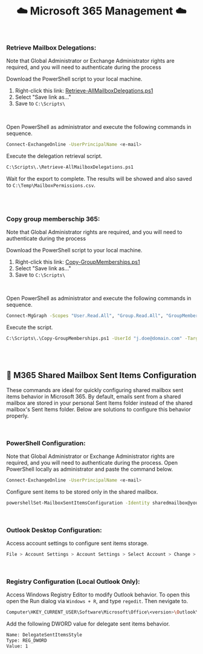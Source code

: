 <div align="center">
 
# ☁️ Microsoft 365 Management ☁️

<br/>
</div>

### Retrieve Mailbox Delegations:
Note that Global Administrator or Exchange Administrator rights are required, and you will need to authenticate during the process

Download the PowerShell script to your local machine.
1. Right-click this link: [Retrieve-AllMailboxDelegations.ps1](https://raw.githubusercontent.com/ArnoRaijmakers/WinSystemTools/M365Management/Retrieve-AllMailboxDelegations.ps1)
2. Select "Save link as..."
3. Save to `C:\Scripts\`

<br>

Open PowerShell as administrator and execute the following commands in sequence.
```bash
Connect-ExchangeOnline -UserPrincipalName <e-mail>
```

Execute the delegation retrieval script.
```bash
C:\Scripts\.\Retrieve-AllMailboxDelegations.ps1
```

Wait for the export to complete. The results will be showed and also saved to `C:\Temp\MailboxPermissions.csv`.

<br>
<br>


### Copy group memberschip 365:
Note that Global Administrator rights are required, and you will need to authenticate during the process

Download the PowerShell script to your local machine.
1. Right-click this link: [Copy-GroupMemberships.ps1](https://raw.githubusercontent.com/ArnoRaijmakers/WinSystemTools/M365Management/Copy-GroupMemberships.ps1)
2. Select "Save link as..."
3. Save to `C:\Scripts\`

<br>

Open PowerShell as administrator and execute the following commands in sequence.
```bash
Connect-MgGraph -Scopes "User.Read.All", "Group.Read.All", "GroupMember.ReadWrite.All" -NoWelcome
```

Execute the script.
```bash
C:\Scripts\.\Copy-GroupMemberships.ps1 -UserId "j.doe@domain.com" -TargetUserId "a.smith@domain.com"
```

<br>
<br>

## 📮 M365 Shared Mailbox Sent Items Configuration
These commands are ideal for quickly configuring shared mailbox sent items behavior in Microsoft 365. By default, emails sent from a shared mailbox are stored in your personal Sent Items folder instead of the shared mailbox's Sent Items folder. Below are solutions to configure this behavior properly.

<br>

### PowerShell Configuration:
Note that Global Administrator or Exchange Administrator rights are required, and you will need to authenticate during the process.
Open PowerShell locally as administrator and paste the command below.
```bash
Connect-ExchangeOnline -UserPrincipalName <e-mail>
```

Configure sent items to be stored only in the shared mailbox.
```bash
powershellSet-MailboxSentItemsConfiguration -Identity sharedmailbox@yourdomain.com -SendAsItemsCopiedTo From -SendOnBehalfOfItemsCopiedTo From
```

<br>

### Outlook Desktop Configuration:
Access account settings to configure sent items storage.
```bash
File > Account Settings > Account Settings > Select Account > Change > More Settings > Advanced
```

<br>

### Registry Configuration (Local Outlook Only):
Access Windows Registry Editor to modify Outlook behavior. To open this open the Run dialog via `Windows + R`, and type `regedit`.
Then nevigate to.
```bash
Computer\HKEY_CURRENT_USER\Software\Microsoft\Office\<version>\Outlook\Preferences
```

Add the following DWORD value for delegate sent items behavior.
```bash
Name: DelegateSentItemsStyle
Type: REG_DWORD  
Value: 1
```
